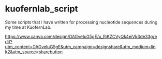 # kuofernlab_script
Some scripts that I have written for processing nucleotide sequences during my time at KuofernLab.


https://www.canva.com/design/DAGveIuG5gE/u_RiKZCVyQk4eiVk3de33g/edit?utm_content=DAGveIuG5gE&utm_campaign=designshare&utm_medium=link2&utm_source=sharebutton
